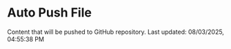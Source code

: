 # Auto Push File

Content that will be pushed to GitHub repository.
Last updated: 08/03/2025, 04:55:38 PM
